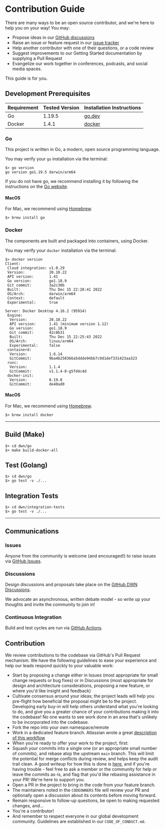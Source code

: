 # Contribution Guide

There are many ways to be an open source contributor, and we're here to help you on your way! You may:

* Propose ideas in our [GitHub discussions](https://github.com/openreserveio/dwn/discussions)
* Raise an issue or feature request in our [issue tracker](https://github.com/openreserveio/dwn/issues)
* Help another contributor with one of their questions, or a code review
* Suggest improvements to our Getting Started documentation by supplying a Pull Request
* Evangelize our work together in conferences, podcasts, and social media spaces.

This guide is for you.

## Development Prerequisites

| Requirement | Tested Version | Installation Instructions                             |
|-------------|----------------|-------------------------------------------------------|
| Go          | 1.19.5         | [go.dev](https://go.dev/doc/tutorial/compile-install) |
| Docker      | 1.4.1          | [docker](https://docker.com/)                         |

### Go

This project is written in Go, a modern, open source programming language.

You may verify your `go` installation via the terminal:

```
$> go version
go version go1.19.5 darwin/arm64
```

If you do not have go, we recommend installing it by following the instructions on the [Go website](https://go.dev/doc/install).

#### MacOS

For Mac, we recommend using [Homebrew](https://brew.sh/).

```
$> brew install go
```

### Docker

The components are built and packaged into containers, using Docker.  

You may verify your `docker` installation via the terminal:

```
$> docker version
Client:
 Cloud integration: v1.0.29
 Version:           20.10.22
 API version:       1.41
 Go version:        go1.18.9
 Git commit:        3a2c30b
 Built:             Thu Dec 15 22:28:41 2022
 OS/Arch:           darwin/arm64
 Context:           default
 Experimental:      true

Server: Docker Desktop 4.16.2 (95914)
 Engine:
  Version:          20.10.22
  API version:      1.41 (minimum version 1.12)
  Go version:       go1.18.9
  Git commit:       42c8b31
  Built:            Thu Dec 15 22:25:43 2022
  OS/Arch:          linux/arm64
  Experimental:     false
 containerd:
  Version:          1.6.14
  GitCommit:        9ba4b250366a5ddde94bb7c9d1def331423aa323
 runc:
  Version:          1.1.4
  GitCommit:        v1.1.4-0-g5fd4c4d
 docker-init:
  Version:          0.19.0
  GitCommit:        de40ad0
```

#### MacOS

For Mac, we recommend using [Homebrew](https://brew.sh/).

```
$> brew install docker
```

---

## Build (Make)

```
$> cd dwn/go
$> make build-docker-all
```

## Test (Golang)

```
$> cd dwn/go
$> go test -v ./...
```

## Integration Tests 

```
$> cd dwn/integration-tests
$> go test -v ./...
```

---

## Communications

### Issues

Anyone from the community is welcome (and encouraged!) to raise issues
via [GitHub Issues](https://github.com/openreserveio/dwn/issues).

### Discussions

Design discussions and proposals take place
on the [GitHub DWN Discussions](https://github.com/openreserveio/dwn/discussions).

We advocate an asynchronous, written debate model - so write up your thoughts and invite the community to join in!

### Continuous Integration

Build and test cycles are run via [GitHub Actions](https://github.com/openreserveio/dwn/actions).

## Contribution

We review contributions to the codebase via GitHub's Pull Request mechanism. We have the following guidelines to ease
your experience and help our leads respond quickly to your valuable work:

* Start by proposing a change either in Issues (most appropriate for small change requests or bug fixes) or in
  Discussions (most appropriate for design and architecture considerations, proposing a new feature, or where you'd like
  insight and feedback)
* Cultivate consensus around your ideas; the project leads will help you pre-flight how beneficial the proposal might be
  to the project. Developing early buy-in will help others understand what you're looking to do, and give you a
  greater chance of your contributions making it into the codebase! No one wants to see work done in an area that's
  unlikely to be incorporated into the codebase.
* Fork the repo into your own namespace/remote
* Work in a dedicated feature branch. Atlassian wrote a
  great [description of this workflow](https://www.atlassian.com/git/tutorials/comparing-workflows/feature-branch-workflow)
* When you're ready to offer your work to the project, first:
* Squash your commits into a single one (or an appropriate small number of commits), and rebase atop the upstream `main`
  branch. This will limit the potential for merge conflicts during review, and helps keep the audit trail clean. A good
  writeup for how this is done
  is [here](https://medium.com/@slamflipstrom/a-beginners-guide-to-squashing-commits-with-git-rebase-8185cf6e62ec), and
  if you're having trouble - feel free to ask a member or the community for help or leave the commits as-is, and flag
  that you'd like rebasing assistance in your PR! We're here to support you.
* Open a PR in the project to bring in the code from your feature branch.
* The maintainers noted in the `CODEOWNERS` file will review your PR and optionally open a discussion about its contents
  before moving forward.
* Remain responsive to follow-up questions, be open to making requested changes, and...
* You're a contributor!
* And remember to respect everyone in our global development community. Guidelines are established in
  our `CODE_OF_CONDUCT.md`.